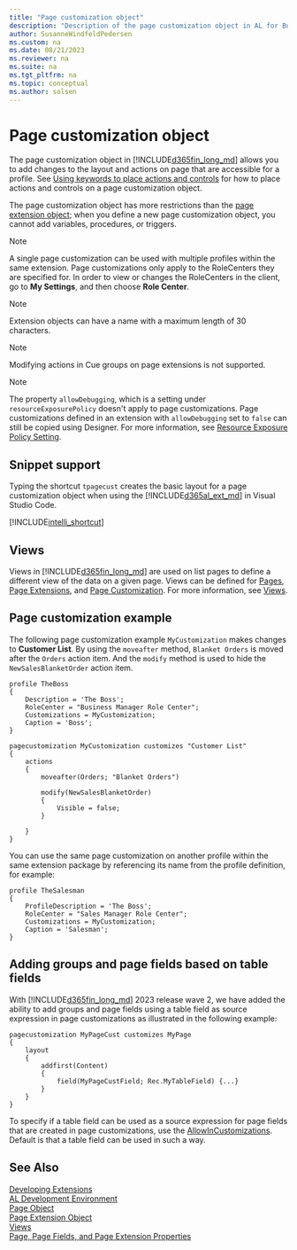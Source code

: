 ```yaml
---
title: "Page customization object"
description: "Description of the page customization object in AL for Business Central    ."
author: SusanneWindfeldPedersen
ms.custom: na
ms.date: 08/21/2023
ms.reviewer: na
ms.suite: na
ms.tgt_pltfrm: na
ms.topic: conceptual
ms.author: solsen
---
```


# Page customization object

The page customization object in [!INCLUDE[d365fin_long_md](includes/d365fin_long_md.md)] allows you to add changes to the layout and actions on page that are accessible for a profile. See [Using keywords to place actions and controls](devenv-page-ext-object.md#using-keywords-to-place-actions-and-controls) for how to place actions and controls on a page customization object.

The page customization object has more restrictions than the [page extension object](devenv-page-ext-object.md); when you define a new page customization object, you cannot add variables, procedures, or triggers. 

> [!NOTE]  
> A single page customization can be used with multiple profiles within the same extension. Page customizations only apply to the RoleCenters they are specified for. In order to view or changes the RoleCenters in the client, go to **My Settings**, and then choose **Role Center**. 

> [!NOTE]  
> Extension objects can have a name with a maximum length of 30 characters.

> [!NOTE]  
> Modifying actions in Cue groups on page extensions is not supported.

> [!NOTE]  
> The property `allowDebugging`, which is a setting under `resourceExposurePolicy` doesn't apply to page customizations. Page customizations defined in an extension with `allowDebugging` set to `false` can still be copied using Designer. For more information, see [Resource Exposure Policy Setting](devenv-security-settings-and-ip-protection.md).


## Snippet support

Typing the shortcut `tpagecust` creates the basic layout for a page customization object when using the [!INCLUDE[d365al_ext_md](../includes/d365al_ext_md.md)] in Visual Studio Code.

[!INCLUDE[intelli_shortcut](includes/intelli_shortcut.md)]

## Views

Views in [!INCLUDE[d365fin_long_md](includes/d365fin_long_md.md)] are used on list pages to define a different view of the data on a given page. Views can be defined for [Pages](devenv-page-object.md), [Page Extensions](devenv-page-ext-object.md), and [Page Customization](devenv-page-customization-object.md). For more information, see [Views](devenv-views.md).


## Page customization example

The following page customization example `MyCustomization` makes changes to **Customer List**. By using the `moveafter` method, `Blanket Orders` is moved after the `Orders` action item. And the `modify` method is used to hide the `NewSalesBlanketOrder` action item.

```AL
profile TheBoss
{
    Description = 'The Boss';
    RoleCenter = "Business Manager Role Center";
    Customizations = MyCustomization;
    Caption = 'Boss';
}

pagecustomization MyCustomization customizes "Customer List"
{
    actions
    {
        moveafter(Orders; "Blanket Orders")

        modify(NewSalesBlanketOrder)
        {
            Visible = false;
        }

    }
}
```

You can use the same page customization on another profile within the same extension package by referencing its name from the profile definition, for example:

```AL
profile TheSalesman
{
    ProfileDescription = 'The Boss';
    RoleCenter = "Sales Manager Role Center";
    Customizations = MyCustomization;
    Caption = 'Salesman';
}
```

## Adding groups and page fields based on table fields

With [!INCLUDE[d365fin_long_md](includes/d365fin_long_md.md)] 2023 release wave 2, we have added the ability to add groups and page fields using a table field as source expression in page customizations as illustrated in the following example:

```al
pagecustomization MyPageCust customizes MyPage
{
    layout
    {
        addfirst(Content)
        {
            field(MyPageCustField; Rec.MyTableField) {...}
        }
    }
}
```

To specify if a table field can be used as a source expression for page fields that are created in page customizations, use the [AllowInCustomizations](properties/devenv-allowincustomizations-property.md). Default is that a table field can be used in such a way.


## See Also

[Developing Extensions](devenv-dev-overview.md)  
[AL Development Environment](devenv-reference-overview.md)  
[Page Object](devenv-page-object.md)  
[Page Extension Object](devenv-page-ext-object.md)  
[Views](devenv-views.md)  
[Page, Page Fields, and Page Extension Properties](properties/devenv-page-property-overview.md)  
